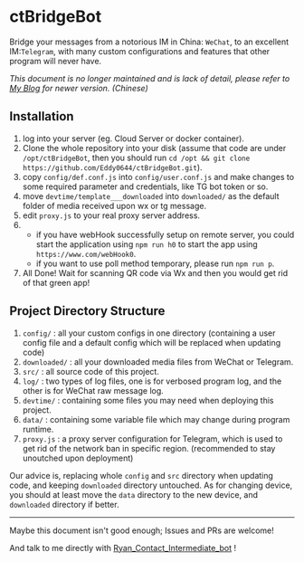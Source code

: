 # ctBridgeBot

Bridge your messages from a notorious IM in China: `WeChat`, to an excellent IM:`Telegram`, with many custom configurations and features that other program will never have.

_This document is no longer maintained and is lack of detail, please refer to [My Blog](https://blog.ryancc.top/2023/08/01/ctbr_docs1/) for newer version. (Chinese)_

## Installation
1. log into your server (eg. Cloud Server or docker container).
2. Clone the whole repository into your disk (assume that code are under `/opt/ctBridgeBot`, then you should run `cd /opt && git clone https://github.com/Eddy0644/ctBridgeBot.git`).
3. copy `config/def.conf.js` into `config/user.conf.js` and make changes to some required parameter and credentials, like TG bot token or so.
4. move `devtime/template___downloaded` into `downloaded/` as the default folder of media received upon wx or tg message.
5. edit `proxy.js` to your real proxy server address.
6. - if you have webHook successfully setup on remote server, you could start the application using `npm run h0` to start the app using `https://www.com/webHook0`.
   - if you want to use poll method temporary, please run `npm run p`.
7. All Done! Wait for scanning QR code via Wx and then you would get rid of that green app!


## Project Directory Structure

1. `config/` : all your custom configs in one directory (containing a user config file and a default config which will be replaced when updating code)
2. `downloaded/` : all your downloaded media files from WeChat or Telegram.
3. `src/` : all source code of this project.
4. `log/` : two types of log files, one is for verbosed program log, and the other is for WeChat raw message log.
5. `devtime/` : containing some files you may need when deploying this project.
6. `data/` : containing some variable file which may change during program runtime.
7. `proxy.js` : a proxy server configuration for Telegram, which is used to get rid of the network ban in specific region. (recommended to stay unoutched upon deployment)

Our advice is, replacing whole `config` and `src` directory when updating code, and keeping `downloaded` directory untouched. As for changing device, you should at least move the `data` directory to the new device, and `downloaded` directory if better.



---

Maybe this document isn't good enough; Issues and PRs are welcome!

And talk to me directly with [Ryan_Contact_Intermediate_bot](https://t.me/Ryan_Contact_Intermediate_bot) !
